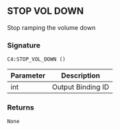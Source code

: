 ## STOP VOL DOWN

Stop ramping the volume down


### Signature

`C4:STOP_VOL_DOWN ()`


| Parameter | Description |
| --- | --- |
| int | Output Binding ID |


### Returns

`None`